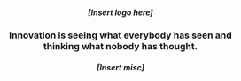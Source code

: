<p align="center">

  <h5 align="center">
    [Insert logo here]
	</h5>
  <h3 align="center">
    Innovation is seeing what everybody has seen and<br>
    thinking what nobody has thought.
  </h3>
  <h5 align="center">
    [Insert misc]
	</h5>
</p>
